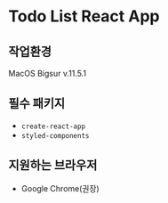 # Todo List React App

## 작업환경

MacOS Bigsur v.11.5.1

## 필수 패키지

- `create-react-app`
- `styled-components`

## 지원하는 브라우저

- Google Chrome(권장)
